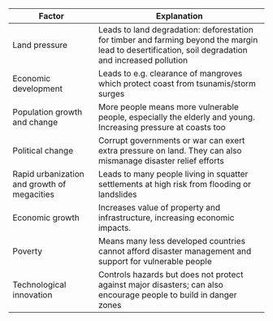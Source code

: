 
| Factor | Explanation |
| ---- | ---- |
| Land pressure | Leads to land degradation: deforestation for timber and farming beyond the margin lead to desertification, soil degradation and increased pollution |
| Economic development | Leads to e.g. clearance of mangroves which protect coast from tsunamis/storm surges |
| Population growth and change | More people means more vulnerable people, especially the elderly and young. Increasing pressure at coasts too |
| Political change | Corrupt governments or war can exert extra pressure on land. They can also mismanage disaster relief efforts |
| Rapid urbanization and growth of megacities | Leads to many people living in squatter settlements at high risk from flooding or landslides |
| Economic growth | Increases value of property and infrastructure, increasing economic impacts. |
| Poverty | Means many less developed countries cannot afford disaster management and support for vulnerable people |
| Technological innovation | Controls hazards but does not protect against major disasters; can also encourage people to build in danger zones |